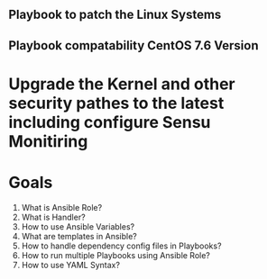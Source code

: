 ## Playbook to patch the Linux Systems 
## Playbook compatability CentOS 7.6 Version 
# Upgrade the Kernel and other security pathes to the latest including configure Sensu Monitiring

# Goals ##
1. What is Ansible Role?
2. What is Handler?
3. How to use Ansible Variables?
4. What are templates in Ansible?
5. How to handle dependency config files in Playbooks?
5. How  to run multiple Playbooks using Ansible Role?
6. How to use YAML Syntax? 